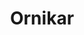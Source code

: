 ---
layout: project
primary: true
show: true
order: 2
title: "Ornikar"
short_description: "Learn to drive at the right price"
website: "https://www.ornikar.com/"
types: 
  - "website"
platforms:
  - "web"
technologies:
  - "PHP 7"
  - "Laravel"
  - "Angular JS"
  - "PostgreSQL"
  - "MySQL"
  - "HTML5/CSS3"
images:
  - "ornikar.jpg"
videos:
  - ""
---
